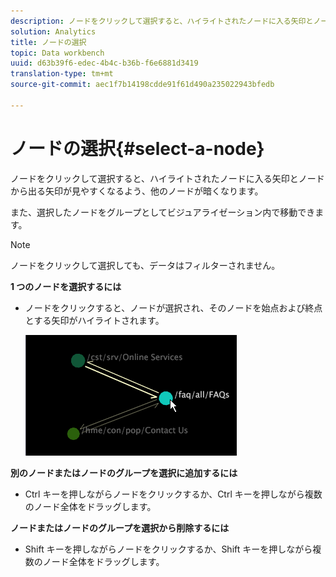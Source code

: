 ```yaml
---
description: ノードをクリックして選択すると、ハイライトされたノードに入る矢印とノードから出る矢印が見やすくなるよう、他のノードが暗くなります。
solution: Analytics
title: ノードの選択
topic: Data workbench
uuid: d63b39f6-edec-4b4c-b36b-f6e6881d3419
translation-type: tm+mt
source-git-commit: aec1f7b14198cdde91f61d490a235022943bfedb

---
```



# ノードの選択{#select-a-node}

ノードをクリックして選択すると、ハイライトされたノードに入る矢印とノードから出る矢印が見やすくなるよう、他のノードが暗くなります。

また、選択したノードをグループとしてビジュアライゼーション内で移動できます。

>[!NOTE]
>
>ノードをクリックして選択しても、データはフィルターされません。

**1 つのノードを選択するには**

* ノードをクリックすると、ノードが選択され、そのノードを始点および終点とする矢印がハイライトされます。

   ![](assets/vis_2DProcessMap_SelectNode.png)

**別のノードまたはノードのグループを選択に追加するには**

* Ctrl キーを押しながらノードをクリックするか、Ctrl キーを押しながら複数のノード全体をドラッグします。

**ノードまたはノードのグループを選択から削除するには**

* Shift キーを押しながらノードをクリックするか、Shift キーを押しながら複数のノード全体をドラッグします。

